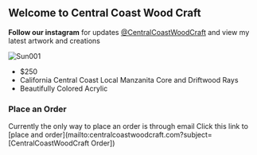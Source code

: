 ## Welcome to Central Coast Wood Craft

__Follow our instagram__ for updates [@CentralCoastWoodCraft](https://www.instagram.com/centralcoastwoodcraft/) and view my latest artwork and creations


![Sun001](/Sun001.png)
- $250
- California Central Coast Local Manzanita Core and Driftwood Rays
- Beautifully Colored Acrylic


### Place an Order
Currently the only way to place an order is through email
Click this link to [place and order](mailto:centralcoastwoodcraft.com?subject=[CentralCoastWoodCraft Order])
